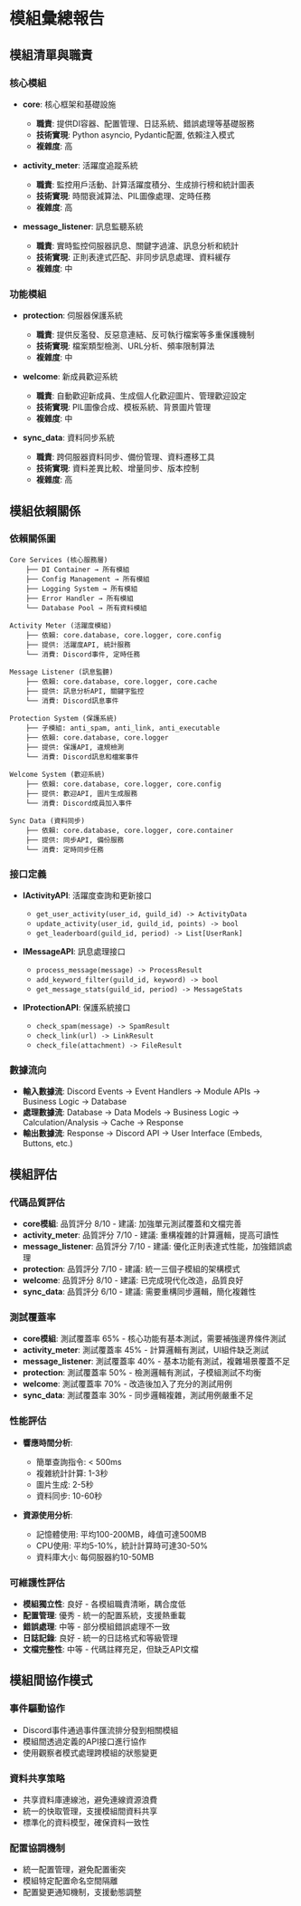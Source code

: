 # 模組彙總報告

## 模組清單與職責
### 核心模組
- **core**: 核心框架和基礎設施
  - **職責**: 提供DI容器、配置管理、日誌系統、錯誤處理等基礎服務
  - **技術實現**: Python asyncio, Pydantic配置, 依賴注入模式
  - **複雜度**: 高

- **activity_meter**: 活躍度追蹤系統
  - **職責**: 監控用戶活動、計算活躍度積分、生成排行榜和統計圖表
  - **技術實現**: 時間衰減算法、PIL圖像處理、定時任務
  - **複雜度**: 高

- **message_listener**: 訊息監聽系統
  - **職責**: 實時監控伺服器訊息、關鍵字過濾、訊息分析和統計
  - **技術實現**: 正則表達式匹配、非同步訊息處理、資料緩存
  - **複雜度**: 中

### 功能模組
- **protection**: 伺服器保護系統
  - **職責**: 提供反濫發、反惡意連結、反可執行檔案等多重保護機制
  - **技術實現**: 檔案類型檢測、URL分析、頻率限制算法
  - **複雜度**: 中

- **welcome**: 新成員歡迎系統
  - **職責**: 自動歡迎新成員、生成個人化歡迎圖片、管理歡迎設定
  - **技術實現**: PIL圖像合成、模板系統、背景圖片管理
  - **複雜度**: 中

- **sync_data**: 資料同步系統
  - **職責**: 跨伺服器資料同步、備份管理、資料遷移工具
  - **技術實現**: 資料差異比較、增量同步、版本控制
  - **複雜度**: 高

## 模組依賴關係
### 依賴關係圖
```
Core Services (核心服務層)
    ├── DI Container → 所有模組
    ├── Config Management → 所有模組
    ├── Logging System → 所有模組
    ├── Error Handler → 所有模組
    └── Database Pool → 所有資料模組

Activity Meter (活躍度模組)
    ├── 依賴: core.database, core.logger, core.config
    ├── 提供: 活躍度API, 統計服務
    └── 消費: Discord事件, 定時任務

Message Listener (訊息監聽)
    ├── 依賴: core.database, core.logger, core.cache
    ├── 提供: 訊息分析API, 關鍵字監控
    └── 消費: Discord訊息事件

Protection System (保護系統)
    ├── 子模組: anti_spam, anti_link, anti_executable
    ├── 依賴: core.database, core.logger
    ├── 提供: 保護API, 違規檢測
    └── 消費: Discord訊息和檔案事件

Welcome System (歡迎系統)
    ├── 依賴: core.database, core.logger, core.config
    ├── 提供: 歡迎API, 圖片生成服務
    └── 消費: Discord成員加入事件

Sync Data (資料同步)
    ├── 依賴: core.database, core.logger, core.container
    ├── 提供: 同步API, 備份服務
    └── 消費: 定時同步任務
```

### 接口定義
- **IActivityAPI**: 活躍度查詢和更新接口
  - `get_user_activity(user_id, guild_id) -> ActivityData`
  - `update_activity(user_id, guild_id, points) -> bool`
  - `get_leaderboard(guild_id, period) -> List[UserRank]`

- **IMessageAPI**: 訊息處理接口
  - `process_message(message) -> ProcessResult`
  - `add_keyword_filter(guild_id, keyword) -> bool`
  - `get_message_stats(guild_id, period) -> MessageStats`

- **IProtectionAPI**: 保護系統接口
  - `check_spam(message) -> SpamResult`
  - `check_link(url) -> LinkResult`
  - `check_file(attachment) -> FileResult`

### 數據流向
- **輸入數據流**: Discord Events → Event Handlers → Module APIs → Business Logic → Database
- **處理數據流**: Database → Data Models → Business Logic → Calculation/Analysis → Cache → Response
- **輸出數據流**: Response → Discord API → User Interface (Embeds, Buttons, etc.)

## 模組評估
### 代碼品質評估
- **core模組**: 品質評分 8/10 - 建議: 加強單元測試覆蓋和文檔完善
- **activity_meter**: 品質評分 7/10 - 建議: 重構複雜的計算邏輯，提高可讀性
- **message_listener**: 品質評分 7/10 - 建議: 優化正則表達式性能，加強錯誤處理
- **protection**: 品質評分 7/10 - 建議: 統一三個子模組的架構模式
- **welcome**: 品質評分 8/10 - 建議: 已完成現代化改造，品質良好
- **sync_data**: 品質評分 6/10 - 建議: 需要重構同步邏輯，簡化複雜性

### 測試覆蓋率
- **core模組**: 測試覆蓋率 65% - 核心功能有基本測試，需要補強邊界條件測試
- **activity_meter**: 測試覆蓋率 45% - 計算邏輯有測試，UI組件缺乏測試
- **message_listener**: 測試覆蓋率 40% - 基本功能有測試，複雜場景覆蓋不足
- **protection**: 測試覆蓋率 50% - 檢測邏輯有測試，子模組測試不均衡
- **welcome**: 測試覆蓋率 70% - 改造後加入了充分的測試用例
- **sync_data**: 測試覆蓋率 30% - 同步邏輯複雜，測試用例嚴重不足

### 性能評估
- **響應時間分析**:
  - 簡單查詢指令: < 500ms
  - 複雜統計計算: 1-3秒
  - 圖片生成: 2-5秒
  - 資料同步: 10-60秒

- **資源使用分析**:
  - 記憶體使用: 平均100-200MB，峰值可達500MB
  - CPU使用: 平均5-10%，統計計算時可達30-50%
  - 資料庫大小: 每伺服器約10-50MB

### 可維護性評估
- **模組獨立性**: 良好 - 各模組職責清晰，耦合度低
- **配置管理**: 優秀 - 統一的配置系統，支援熱重載
- **錯誤處理**: 中等 - 部分模組錯誤處理不一致
- **日誌記錄**: 良好 - 統一的日誌格式和等級管理
- **文檔完整性**: 中等 - 代碼註釋充足，但缺乏API文檔

## 模組間協作模式
### 事件驅動協作
- Discord事件通過事件匯流排分發到相關模組
- 模組間透過定義的API接口進行協作
- 使用觀察者模式處理跨模組的狀態變更

### 資料共享策略
- 共享資料庫連線池，避免連線資源浪費
- 統一的快取管理，支援模組間資料共享
- 標準化的資料模型，確保資料一致性

### 配置協調機制
- 統一配置管理，避免配置衝突
- 模組特定配置命名空間隔離
- 配置變更通知機制，支援動態調整